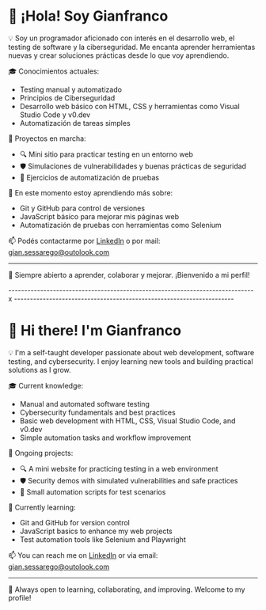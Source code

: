 # 👋 ¡Hola! Soy Gianfranco

💡 Soy un programador aficionado con interés en el desarrollo web, el testing de software y la ciberseguridad. Me encanta aprender herramientas nuevas y crear soluciones prácticas desde lo que voy aprendiendo.

🎓 Conocimientos actuales:
- Testing manual y automatizado
- Principios de Ciberseguridad
- Desarrollo web básico con HTML, CSS y herramientas como Visual Studio Code y v0.dev
- Automatización de tareas simples

🚀 Proyectos en marcha:
- 🔍 Mini sitio para practicar testing en un entorno web
- 🛡️ Simulaciones de vulnerabilidades y buenas prácticas de seguridad
- 🧪 Ejercicios de automatización de pruebas

🎯 En este momento estoy aprendiendo más sobre:
- Git y GitHub para control de versiones
- JavaScript básico para mejorar mis páginas web
- Automatización de pruebas con herramientas como Selenium

📫 Podés contactarme por [LinkedIn](https://www.linkedin.com/in/gianfranco-sessarego/) o por mail: gian.sessarego@outolook.com

---

💬 Siempre abierto a aprender, colaborar y mejorar. ¡Bienvenido a mi perfil!

-----------------------------------------------------------------------------   x  ---------------------------------------------------------------------

# 👋 Hi there! I'm Gianfranco

💡 I'm a self-taught developer passionate about web development, software testing, and cybersecurity. I enjoy learning new tools and building practical solutions as I grow.

🎓 Current knowledge:
- Manual and automated software testing
- Cybersecurity fundamentals and best practices
- Basic web development with HTML, CSS, Visual Studio Code, and v0.dev
- Simple automation tasks and workflow improvement

🚀 Ongoing projects:
- 🔍 A mini website for practicing testing in a web environment
- 🛡️ Security demos with simulated vulnerabilities and safe practices
- 🧪 Small automation scripts for test scenarios

🎯 Currently learning:
- Git and GitHub for version control
- JavaScript basics to enhance my web projects
- Test automation tools like Selenium and Playwright

📫 You can reach me on [LinkedIn](https://www.linkedin.com/in/gianfranco-sessarego/) or via email: gian.sessarego@outolook.com

---

💬 Always open to learning, collaborating, and improving. Welcome to my profile!

